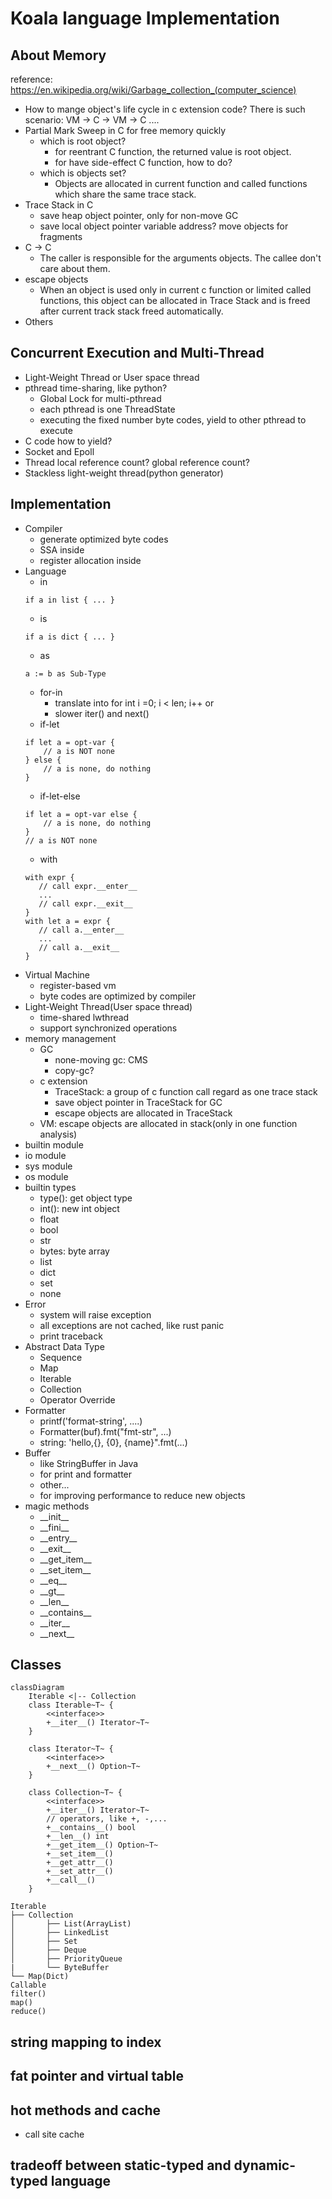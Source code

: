 # Koala language Implementation

## About Memory
reference: https://en.wikipedia.org/wiki/Garbage_collection_(computer_science)
 - How to mange object's life cycle in c extension code?
 There is such scenario:
 VM -> C -> VM -> C ....
 - Partial Mark Sweep in C for free memory quickly
	 - which is root object?
		 - for reentrant C function, the returned value is root object.
		 - for have side-effect C function, how to do?
	 - which is objects set?
		 - Objects are allocated in current function and called functions which share the same trace stack.
 - Trace Stack in C
	 - save heap object pointer, only for non-move GC
	 - save local object pointer variable address? move objects for fragments
 - C -> C
	 - The caller is responsible for the arguments objects. The callee don't care about them.
 - escape objects
	 - When an object is used only in current c function or limited called functions, this object can be allocated in Trace Stack and is freed after current track stack freed automatically.
 - Others
## Concurrent Execution and  Multi-Thread
 - Light-Weight Thread or User space thread
 - pthread time-sharing, like python?
	- Global Lock for multi-pthread
	- each pthread is one ThreadState
	- executing the fixed number byte codes, yield to other pthread to execute
 - C code how to yield?
 - Socket and Epoll
 - Thread local reference count? global reference count?
 - Stackless light-weight thread(python generator)
## Implementation
 - Compiler
	 - generate optimized byte codes
	 - SSA inside
	 - register allocation inside
 - Language
	 - in
	```
	if a in list { ... }
	```
	 - is
	```
	if a is dict { ... }
	```
	 - as
	```
	a := b as Sub-Type
	```
	- for-in
		- translate into for int i =0; i < len; i++ or
		- slower iter() and next()
	- if-let
	```
	if let a = opt-var {
		// a is NOT none
	} else {
		// a is none, do nothing
	}
	```
	- if-let-else
	```
	if let a = opt-var else {
		// a is none, do nothing
	}
	// a is NOT none
	```
	 - with
	```
   with expr {
	   // call expr.__enter__
	   ...
	   // call expr.__exit__
   }
   with let a = expr {
	   // call a.__enter__
	   ...
	   // call a.__exit__
   }
	```
 - Virtual Machine
	- register-based vm
	- byte codes are optimized by compiler
 - Light-Weight Thread(User space thread)
	- time-shared lwthread
	- support synchronized operations
 - memory management
	- GC
		- none-moving gc: CMS
		- copy-gc?
	- c extension
		- TraceStack: a group of c function call regard as one trace stack
		- save object pointer in TraceStack for GC
		- escape objects are allocated in TraceStack
	- VM: escape objects are allocated in stack(only in one function analysis)
 - builtin module
 - io module
 - sys module
 - os module
 - builtin types
	- type(): get object type
	- int(): new int object
	- float
	- bool
	- str
	- bytes: byte array
	- list
	- dict
	- set
	- none
 - Error
	- system will raise exception
	- all exceptions are not cached, like rust panic
	- print traceback
 - Abstract Data Type
	- Sequence
	- Map
	- Iterable
	- Collection
	- Operator Override
 - Formatter
	- printf('format-string', ....)
	- Formatter(buf).fmt("fmt-str", ...)
	- string: 'hello,{}, {0}, {name}".fmt(...)
 - Buffer
	- like StringBuffer in Java
	- for print and formatter
	- other...
	- for improving performance to reduce new objects
 - magic methods
	- \_\_init\_\_
	- \_\_fini\_\_
	- \_\_entry\_\_
	- \_\_exit\_\_
	- \_\_get_item\_\_
	- \_\_set_item\_\_
	- \_\_eq\_\_
	- \_\_gt\_\_
	- \_\_len\_\_
	- \_\_contains\_\_
	- \_\_iter\_\_
	- \_\_next\_\_

## Classes

```mermaid
classDiagram
	Iterable <|-- Collection
	class Iterable~T~ {
		<<interface>>
		+__iter__() Iterator~T~
	}

	class Iterator~T~ {
		<<interface>>
		+__next__() Option~T~
	}

	class Collection~T~ {
		<<interface>>
		+__iter__() Iterator~T~
		// operators, like +, -,...
		+__contains__() bool
		+__len__() int
		+__get_item__() Option~T~
		+__set_item__()
		+__get_attr__()
		+__set_attr__()
		+__call__()
	}
```
```
Iterable
├── Collection
│		├── List(ArrayList)
│		├── LinkedList
│		├── Set
│		├── Deque
│		├── PriorityQueue
|       └── ByteBuffer
└── Map(Dict)
Callable
filter()
map()
reduce()
```
## string mapping to index
## fat pointer and virtual table
## hot methods and cache
- call site cache
## tradeoff between static-typed and dynamic-typed language

